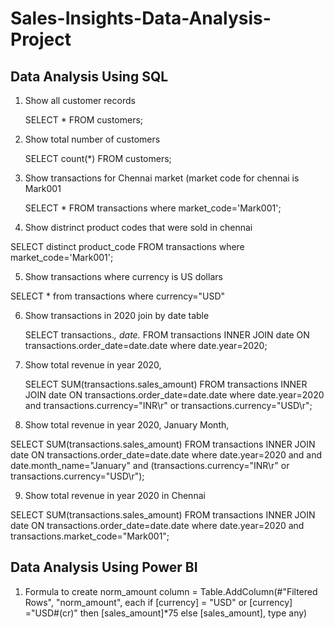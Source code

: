 # Sales-Insights-Data-Analysis-Project
## Data Analysis Using SQL
1. Show all customer records

   SELECT * FROM customers;

2. Show total number of customers

   SELECT count(*) FROM customers;

3. Show transactions for Chennai market (market code for chennai is Mark001

   SELECT * FROM transactions where market_code='Mark001';

4. Show distrinct product codes that were sold in chennai

  SELECT distinct product_code FROM transactions where market_code='Mark001';

5. Show transactions where currency is US dollars

  SELECT * from transactions where currency="USD"

6. Show transactions in 2020 join by date table

   SELECT transactions.*, date.* FROM transactions INNER JOIN date ON transactions.order_date=date.date where date.year=2020;

7. Show total revenue in year 2020,

   SELECT SUM(transactions.sales_amount) FROM transactions INNER JOIN date ON
   transactions.order_date=date.date where date.year=2020 and
   transactions.currency="INR\r" or transactions.currency="USD\r";

8. Show total revenue in year 2020, January Month,

  SELECT SUM(transactions.sales_amount) FROM transactions INNER JOIN date ON 
  transactions.order_date=date.date where date.year=2020 and and 
  date.month_name="January" and (transactions.currency="INR\r" or transactions.currency="USD\r");

9. Show total revenue in year 2020 in Chennai

  SELECT SUM(transactions.sales_amount) FROM transactions INNER JOIN date ON 
  transactions.order_date=date.date where date.year=2020 and transactions.market_code="Mark001";

## Data Analysis Using Power BI
1. Formula to create norm_amount column
   = Table.AddColumn(#"Filtered Rows", "norm_amount", each if [currency] = "USD" or [currency] ="USD#(cr)"
     then [sales_amount]*75 else [sales_amount], type any)
